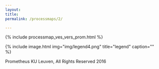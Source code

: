 ```yaml
---
layout:
title:
permalink: /processmaps/2/

---
```




{% include processmap_ves_vers_prom.html %}

{% include image.html
            img="img/legend4.png"
            title="legend"
            caption="" %}
            
Prometheus KU Leuven,  All Rights Reserved 2016